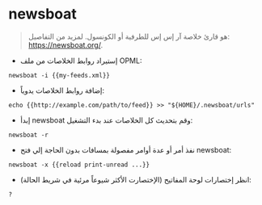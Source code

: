# newsboat

> هو قارئ خلاصة آر إس إس للطرفية أو الكونسول.
> لمزيد من التفاصيل: <https://newsboat.org/>.

- إستيراد روابط الخلاصات من ملف OPML:

`newsboat -i {{my-feeds.xml}}`

- إضافة روابط الخلاصات يدوياً:

`echo {{http://example.com/path/to/feed}} >> "${HOME}/.newsboat/urls"`

- إبدأ newsboat وقم بتحديث كل الخلاصات عند بدء التشغيل:

`newsboat -r`

- نفذ أمر أو عدة أوامر مفصولة بمسافات بدون الحاجة إلي فتح newsboat:

`newsboat -x {{reload print-unread ...}}`

- انظر إختصارات لوحة المفاتيح (الإختصارت الأكثر شيوعاً مرئية في شريط الحالة):

`?`
